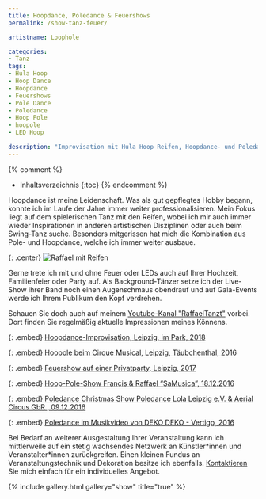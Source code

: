 ```yaml
---
title: Hoopdance, Poledance & Feuershows
permalink: /show-tanz-feuer/

artistname: Loophole

categories: 
- Tanz
tags: 
- Hula Hoop
- Hoop Dance
- Hoopdance
- Feuershows
- Pole Dance
- Poledance
- Hoop Pole
- hoopole
- LED Hoop

description: "Improvisation mit Hula Hoop Reifen, Hoopdance- und Poledance-Shows mit Lichteffekten durch LEDs und Feuer - Ich tanze auch auf Ihrer Hochzeit und mache mit artistischen Showeinlagen Familienfeiern, Partys oder Gala-Events zu unvergesslichen Ereignissen."
---
```


{% comment %}
* Inhaltsverzeichnis
{:toc}
{% endcomment %}

Hoopdance ist meine Leidenschaft. Was als gut gepflegtes Hobby begann, konnte ich im Laufe der Jahre immer weiter professionalisieren. Mein Fokus liegt auf dem spielerischen Tanz mit den Reifen, wobei ich mir auch immer wieder Inspirationen in anderen artistischen Disziplinen oder auch beim Swing-Tanz suche. Besonders mitgerissen hat mich die Kombination aus Pole- und Hoopdance, welche ich immer weiter ausbaue.

{: .center}
![Raffael mit Reifen]({{site.imgpath}}/DSC05559_sw.jpg)

Gerne trete ich mit und ohne Feuer oder LEDs auch auf Ihrer Hochzeit, Familienfeier oder Party auf. Als Background-Tänzer setze ich der Live-Show ihrer Band noch einen Augenschmaus obendrauf und auf Gala-Events werde ich Ihrem Publikum den Kopf verdrehen.

Schauen Sie doch auch auf meinem [Youtube-Kanal "RaffaelTanzt"](https://youtube.com/@raffaeltanzt) vorbei. Dort finden Sie regelmäßig aktuelle Impressionen meines Könnens.

{: .embed}
[Hoopdance-Improvisation, Leipzig, im Park, 2018](https://www.youtube.com/watch?v=r8hKAUXfgs0)

{: .embed}
[Hoopole beim Cirque Musical, Leipzig, Täubchenthal, 2016](https://www.youtube.com/watch?v=9fM4u2sGHoA)

{: .embed}
[Feuershow auf einer Privatparty, Leipzig, 2017](https://www.youtube.com/watch?v=X5sE9Fk1Qg0)

{: .embed}
[Hoop-Pole-Show Francis & Raffael “SaMusica”, 18.12.2016](https://vimeo.com/200214306)

{: .embed}
[Poledance Christmas Show Poledance Lola Leipzig e.V. & Aerial Circus GbR , 09.12.2016](https://www.youtube.com/watch?v=XA7ERla_klE)

{: .embed}
[Poledance im Musikvideo von DEKO DEKO - Vertigo, 2016](https://www.youtube.com/watch?v=FzdDYMin5eA)



Bei Bedarf an weiterer Ausgestaltung Ihrer Veranstaltung kann ich mittlerweile auf ein stetig wachsendes Netzwerk an Künstler\*innen und Veranstalter\*innen zurückgreifen. Einen kleinen Fundus an Veranstaltungstechnik und Dekoration besitze ich ebenfalls. [Kontaktieren](/kontakt) Sie mich einfach für ein individuelles Angebot.

{% include gallery.html gallery="show" title="true" %}
